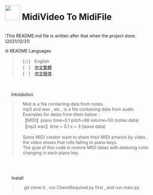  
# <img src="https://cdn.discordapp.com/attachments/879008540839256134/996740051323068466/unknown.png" width=48> **MidiVideo To MidiFile**
<br>
❕This README.md file is written after that when the project done. (2021/12/31)
&nbsp;

<br>

🌐 README Languages
>&emsp;&nbsp;[⚝]　English<br>
&emsp;&nbsp;[　]　[中文繁體](https://github.com/mcg25035/MidiVideo2MidiFile/blob/main/README/README_TC.md)<br>
&emsp;&nbsp;[　]　[中文簡体](https://github.com/mcg25035/MidiVideo2MidiFile/blob/main/README/README_SC.md)

<br><br>
<img src="https://media.discordapp.net/attachments/763787703958372402/992695856492982352/unknown.png" width=16> Introdution

>&emsp;&nbsp;Midi is a file containing data from notes.<br>
>&emsp;&nbsp;mp3 and wav , etc , is a file containing data from audio.<br>
>&emsp;&nbsp;Examples for datas from them below :<br>
>&emsp;&nbsp;【MIDI】piano time=0.1 pitch=88 volume=50 (notes data)<br>
>&emsp;&nbsp;【mp3 wav】time = 0.1  x = 3 (wave data)<br>
><br>
>&emsp;&nbsp;Some MIDI creator want to share their MIDI artwork by video ,<br>
>&emsp;&nbsp;the video shows that rolls falling to piano keys.<br>
>&emsp;&nbsp;The goal of this code is restore MIDI datas with detecing color<br>
>&emsp;&nbsp;changing in each piano key.

<br><br>

<img src="https://cdn.discordapp.com/attachments/763787703958372402/992716242706255932/unknown.png" width=17> Install

>&emsp;&nbsp; git clone it , run CheckRequired.py first , and run main.py



 
